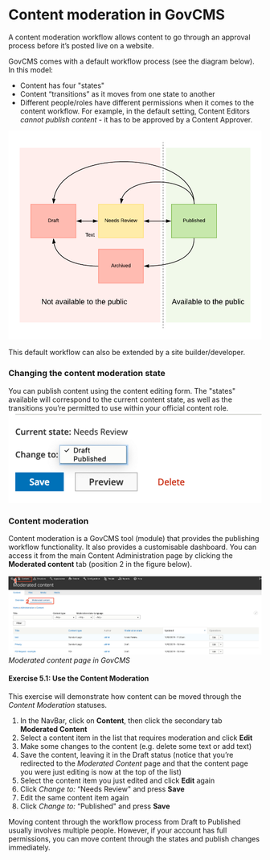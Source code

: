 # Content moderation in GovCMS

A content moderation workflow allows content to go through an approval process before it’s posted live on a website.

GovCMS comes with a default workflow process \(see the diagram below\). In this model:

* Content has four "states"
* Content “transitions” as it moves from one state to another
* Different people/roles have different permissions when it comes to the content workflow. For example, in the default setting, Content Editors _cannot publish content -_ it has to be approved by a Content Approver.

![](../.gitbook/assets/48.png)

This default workflow can also be extended by a site builder/developer.

### Changing the content moderation state

You can publish content using the content editing form. The "states" available will correspond to the current content state, as well as the transitions you’re permitted to use within your official content role.![](../.gitbook/assets/49.png)

### Content moderation

Content moderation is a GovCMS tool \(module\) that provides the publishing workflow functionality. It also provides a customisable dashboard. You can access it from the main Content Administration page by clicking the **Moderated content** tab \(position 2 in the figure below\).

![](../.gitbook/assets/50%20%281%29.png)_Moderated content page in GovCMS_

#### Exercise 5.1: Use the Content Moderation

This exercise will demonstrate how content can be moved through the _Content Moderation_ statuses.

1. In the NavBar, click on **Content**, then click the secondary tab **Moderated Content**
2. Select a content item in the list that requires moderation and click **Edit**
3. Make some changes to the content \(e.g. delete some text or add text\)
4. Save the content, leaving it in the Draft status \(notice that you’re redirected to the _Moderated Content_ page and that the content page you were just editing is now at the top of the list\)
5. Select the content item you just edited and click **Edit** again
6. Click _Change to:_ “Needs Review" and press **Save**
7. Edit the same content item again
8. Click _Change to:_ “Published" and press **Save**

Moving content through the workflow process from Draft to Published usually involves multiple people. However, if your account has full permissions, you can move content through the states and publish changes immediately.

## 

